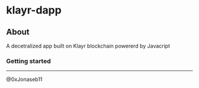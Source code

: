 # klayr-dapp

## About
A decetralized app built on Klayr blockchain powererd by Javacript
### Getting started

------------------

@0xJonaseb11